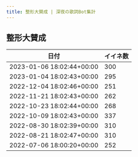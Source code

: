 ```yaml
---
title: 整形大賛成 | 深夜の歌詞Bot集計
---
```

## 整形大賛成

|日付|イイネ数|
|-|-|
|2023-01-06 18:02:44+00:00|300|
|2023-01-04 18:02:43+00:00|295|
|2022-12-04 18:02:46+00:00|251|
|2022-11-21 18:02:43+00:00|262|
|2022-10-23 18:02:44+00:00|268|
|2022-10-09 18:02:43+00:00|337|
|2022-08-30 18:02:39+00:00|310|
|2022-08-21 18:02:47+00:00|310|
|2022-07-06 18:00:20+00:00|252|
